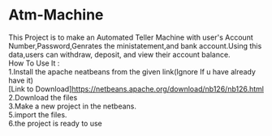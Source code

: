 # Atm-Machine
This Project is to make an Automated Teller Machine with user's Account Number,Password,Genrates the ministatement,and bank account.Using this data,users can withdraw, deposit, and view their account balance.
</br>How To Use It :
</br>1.Install the apache neatbeans from the given link(Ignore If u have already have it)
</br>[Link to Download]https://netbeans.apache.org/download/nb126/nb126.html
</br>2.Download the files
</br>3.Make a new project in the netbeans. 
</br>5.import the files. 
</br>6.the project is ready to use
